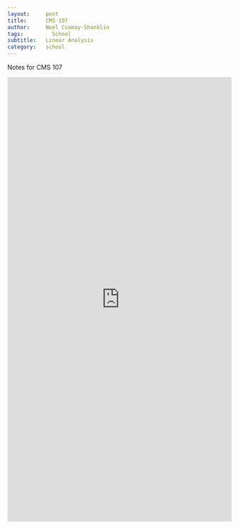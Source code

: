 ```yaml
---
layout:     post
title:      CMS 107
author:     Noel Csomay-Shanklin
tags: 		  School 
subtitle:  	Linear Analysis
category:   school
---
```

Notes for CMS 107
<iframe style="width:100%" height="1000px" src="https://noelc-s.github.io/website/img/CMS_107_Notes.pdf" frameborder="0" allowfullscreen></iframe>
